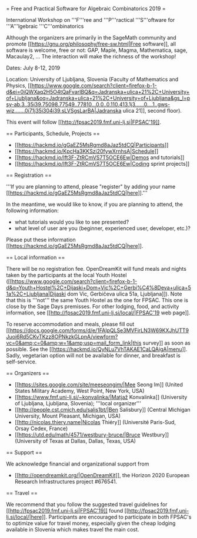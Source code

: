 = Free and Practical Software for Algebraic Combinatorics 2019 =

International Workshop on '''F'''ree and '''P'''ractical '''S'''oftware for '''A'''lgebraic '''C'''ombinatorics

Although the organizers are primarily in the SageMath community and promote [[https://gnu.org/philosophy/free-sw.html|Free software]], all software is welcome, free or not: GAP, Maple, Magma, Mathematica, sage, Macaulay2, ... The interaction will make the richness of the workshop!

Dates: July 8-12, 2019

Location: University of Ljubljana, Slovenia (Faculty of Mathematics and Physics, [[https://www.google.com/search?client=firefox-b-1-d&ei=0iQWXaq2H5O4tQaFvarIBQ&q=Jadranska+ulica+21%2C+University+of+Ljubljana&oq=Jadranska+ulica+21%2C+University+of+Ljubljana&gs_l=psy-ab.3..35i39.75098.77549..77810...0.0..0.110.413.1j3......0....1..gws-wiz.......0i71j35i304i39.sLVSgsLarBA|Jadranska ulica 21]], second floor).

This event will follow [[http://fpsac2019.fmf.uni-lj.si|FPSAC'19]].

== Participants, Schedule, Projects ==

- [[https://hackmd.io/gGaEZ5MsRgmd8aJaz5tdCQ|Participants]]
- [[https://hackmd.io/KpcHa3KKSzi20fywXrnhsA|Schedule]]
- [[https://hackmd.io/Ift3F-ZtRCmVS7T5OCE6Ew|Demos and tutorials]]
- [[https://hackmd.io/Ift3F-ZtRCmVS7T5OCE6Ew|Coding sprint projects]]

== Registration ==

'''If you are planning to attend, please "register" by adding your name [[https://hackmd.io/gGaEZ5MsRgmd8aJaz5tdCQ|here]].'''

In the meantime, we would like to know, if you are planning to attend, the following information:

  * what tutorials would you like to see presented?
  * what level of user are you (beginner, experienced user, developer, etc.)?

Please put these information [[https://hackmd.io/gGaEZ5MsRgmd8aJaz5tdCQ|here]].

== Local information ==

There will be no registration fee. OpenDreamKit will fund meals and nights taken by the participants at the local Youth Hostel ([[https://www.google.com/search?client=firefox-b-1-d&q=Youth+Hostel%2C+Dijaski+Dom+Vic%2C+Gerbi%C4%8Deva+ulica+51a%2C+Ljubljana|Dijaski dom Vic, Gerbičeva ulica 51a, Ljubljana]]). 
Note that this is '''not''' the same Youth Hostel as the one for FPSAC. This one is close by the Sage Days premisses. For other lodging, food, and activity information, see [[http://fpsac2019.fmf.uni-lj.si/local/|FPSAC'19 web page]]. 

To reserve accommodation and meals, please fill out [[https://docs.google.com/forms/d/e/1FAIpQLSe3MVFirLN3W69KXJhUTT9Juoi6Rd5CKvTKzz8OPNkzkGLpnA/viewform?vc=0&amp;c=0&amp;w=1&amp;usp=mail_form_link|this survey]] as soon as possible. See the [[https://hackmd.io/QyNLu7VhTAKAE1CaLQAigA|menu]]. Sadly, vegetarian option will not be available for dinner, and breakfast is self-service.

== Organizers ==

  * [[https://sites.google.com/site/meeseongim/|Mee Seong Im]] (United States Military Academy, West Point, New York, USA)
  * [[https://www.fmf.uni-lj.si/~konvalinka/|Matjaž Konvalinka]] (University of Ljubljana, Ljubljana, Slovenia); '''local organizer'''
  * [[http://people.cst.cmich.edu/salis1bt/|Ben Salisbury]] (Central Michigan University, Mount Pleasant, Michigan, USA)
  * [[http://nicolas.thiery.name|Nicolas Thiéry]] (Université Paris-Sud, Orsay Cedex, France)
  * [[https://utd.edu/math/4571/westbury-bruce/|Bruce Westbury]] (University of Texas at Dallas, Dallas, Texas, USA)

== Support ==

We acknowledge financial and organizational support from

  * [[http://opendreamkit.org/|OpenDreamKit]], the Horizon 2020 European Research Infrastructures project #676541.

== Travel ==

We recommend that you follow the suggested travel guidelines for [[http://fpsac2019.fmf.uni-lj.si|FPSAC'19]] found [[http://fpsac2019.fmf.uni-lj.si/local/|here]].  Participants are encouraged to participate in both
FPSAC's to optimize value for travel money, especially given the cheap lodging available in Slovenia which makes travel the main cost. 
